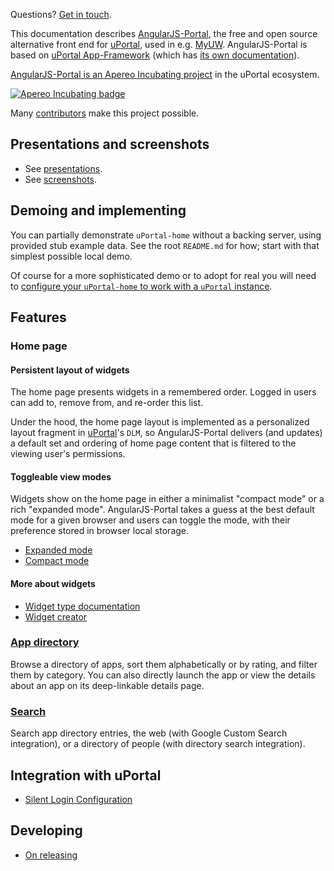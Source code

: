 Questions? [Get in touch][uportal-user@].

This documentation describes [AngularJS-Portal](https://github.com/UW-Madison-DoIT/angularjs-portal), the free and open source alternative front end for [uPortal][], used in e.g. [MyUW](https://it.wisc.edu/services/myuw/). AngularJS-Portal is based on [uPortal App-Framework](https://github.com/uPortal-Project/uportal-app-framework) (which has [its own documentation](http://uportal-project.github.io/uportal-app-framework/)).

[AngularJS-Portal is an Apereo Incubating project](apereo-incubation.md) in the uPortal ecosystem.

[![Apereo Incubating badge](https://www.apereo.org/sites/default/files/Incubation%20Logos/incubating%20w%20logo%2015MAR17.png)](https://www.apereo.org/content/projects-currently-incubation)

Many [contributors](contributors.md) make this project possible.

## Presentations and screenshots

+ See [presentations](presentations.md).
+ See [screenshots](screenshots.md).

## Demoing and implementing

You can partially demonstrate `uPortal-home` without a backing server, using provided stub example data. See the root `README.md` for how; start with that simplest possible local demo.

Of course for a more sophisticated demo or to adopt for real you will need to [configure your `uPortal-home` to work with a `uPortal` instance](with-uportal.md).

## Features

### Home page

#### Persistent layout of widgets
The home page presents widgets in a remembered order. Logged in users can add to, remove from, and re-order this list.

Under the hood, the home page layout is implemented as a personalized layout fragment in [uPortal][]'s `DLM`, so AngularJS-Portal delivers (and updates) a
default set and ordering of home page content that is filtered to the viewing user's permissions.

#### Toggleable view modes

Widgets show on the home page in either a minimalist "compact mode" or a rich "expanded mode". AngularJS-Portal takes a guess at the best default mode for a given browser and users can toggle the mode, with their preference stored in browser local storage.

+ [Expanded mode](expanded.md)
+ [Compact mode](compact.md)

#### More about widgets

+ [Widget type documentation](http://uportal-project.github.io/uportal-app-framework/make-a-widget.html)
+ [Widget creator](https://my.wisc.edu/widget-creator/)

### [App directory](app-directory.md)

Browse a directory of apps, sort them alphabetically or by rating, and filter them by category. You can also directly launch the app or view the details about an app on its deep-linkable details page.

### [Search](search.md)

Search app directory entries, the web (with Google Custom Search integration), or a directory of people (with directory search integration).

## Integration with uPortal
+ [Silent Login Configuration](silent-login.md)

## Developing

+ [On releasing](releasing.md)


[uPortal]: http://jasig.github.io/uPortal/
[uportal-user@]: https://groups.google.com/a/apereo.org/forum/#!forum/uportal-user
